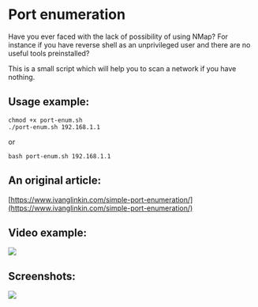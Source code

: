 # Port enumeration

Have you ever faced with the lack of possibility of using NMap? For instance if you have reverse shell as an unprivileged user and there are no useful tools preinstalled?

This is a small script which will help you to scan a network if you have nothing.

Usage example:
--------------
```
chmod +x port-enum.sh
./port-enum.sh 192.168.1.1
```
or
```
bash port-enum.sh 192.168.1.1
```


An original article:
--------------------
[https://www.ivanglinkin.com/simple-port-enumeration/](https://www.ivanglinkin.com/simple-port-enumeration/)


Video example:
--------------
![](https://www.ivanglinkin.com/wp-content/uploads/2020/09/spe-gif.gif)


Screenshots:
------------
![](https://www.ivanglinkin.com/wp-content/uploads/2020/09/spe-012.png)
